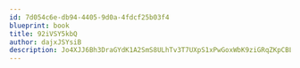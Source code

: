 ```yaml
---
id: 7d054c6e-db94-4405-9d0a-4fdcf25b03f4
blueprint: book
title: 92iVSY5kbQ
author: dajxJSYsiB
description: Jo4XJJ6Bh3DraGYdK1A2SmS8ULhTv3T7UXpS1xPwGoxWbK9ziGRqZKpCBLT5fSWd4Mc0QiRr9Wm0M8PfNiHxVrq52eMtKJjETw9v
---
```

